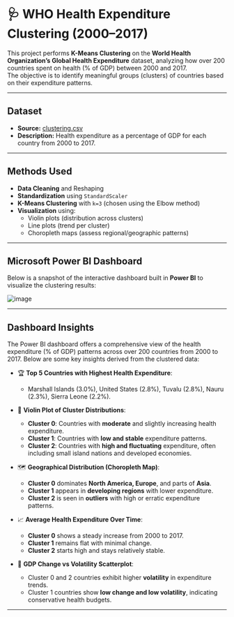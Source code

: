 # 🩺 WHO Health Expenditure Clustering (2000–2017)

This project performs **K-Means Clustering** on the **World Health Organization’s Global Health Expenditure** dataset, analyzing how over 200 countries spent on health (% of GDP) between 2000 and 2017.  
The objective is to identify meaningful groups (clusters) of countries based on their expenditure patterns.

---

## Dataset

- **Source:** [clustering.csv](https://github.com/pycaret/powerbi-clustering/blob/master/clustering.csv)
- **Description:** Health expenditure as a percentage of GDP for each country from 2000 to 2017.

---

## Methods Used

- **Data Cleaning** and Reshaping
- **Standardization** using `StandardScaler`
- **K-Means Clustering** with `k=3` (chosen using the Elbow method)
- **Visualization** using:
  - Violin plots (distribution across clusters)
  - Line plots (trend per cluster)
  - Choropleth maps (assess regional/geographic patterns)

---

## Microsoft Power BI Dashboard

Below is a snapshot of the interactive dashboard built in **Power BI** to visualize the clustering results:

![image](https://github.com/user-attachments/assets/44b4feb2-a7c0-44df-bdfd-6a2cb66ecfda)

---

## Dashboard Insights

The Power BI dashboard offers a comprehensive view of the health expenditure (% of GDP) patterns across over 200 countries from 2000 to 2017. Below are some key insights derived from the clustered data:

- 🏆 **Top 5 Countries with Highest Health Expenditure**:
  - Marshall Islands (3.0%), United States (2.8%), Tuvalu (2.8%), Nauru (2.3%), Sierra Leone (2.2%).

- 🎻 **Violin Plot of Cluster Distributions**:
  - **Cluster 0**: Countries with **moderate** and slightly increasing health expenditure.
  - **Cluster 1**: Countries with **low and stable** expenditure patterns.
  - **Cluster 2**: Countries with **high and fluctuating** expenditure, often including small island nations and developed economies.

- 🗺️ **Geographical Distribution (Choropleth Map)**:
  - **Cluster 0** dominates **North America, Europe**, and parts of **Asia**.
  - **Cluster 1** appears in **developing regions** with lower expenditure.
  - **Cluster 2** is seen in **outliers** with high or erratic expenditure patterns.

- 📈 **Average Health Expenditure Over Time**:
  - **Cluster 0** shows a steady increase from 2000 to 2017.
  - **Cluster 1** remains flat with minimal change.
  - **Cluster 2** starts high and stays relatively stable.

- 🔁 **GDP Change vs Volatility Scatterplot**:
  - Cluster 0 and 2 countries exhibit higher **volatility** in expenditure trends.
  - Cluster 1 countries show **low change and low volatility**, indicating conservative health budgets.

---
